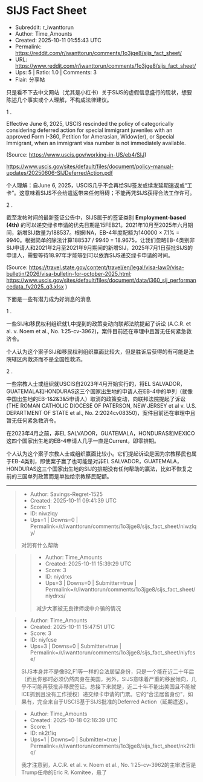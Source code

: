 # SIJS Fact Sheet

- Subreddit: r_iwanttorun
- Author: Time_Amounts
- Created: 2025-10-11 01:55:43 UTC
- Permalink: https://reddit.com/r/iwanttorun/comments/1o3jge8/sijs_fact_sheet/
- URL: https://www.reddit.com/r/iwanttorun/comments/1o3jge8/sijs_fact_sheet/
- Ups: 5 | Ratio: 1.0 | Comments: 3
- Flair: 分享帖


只是看不下去中文网站（尤其是小红书）关于SIJS的虚假信息盛行的现状，想要陈述几个事实或个人理解，不构成法律建议。

1 .

Effective June 6, 2025, USCIS rescinded the policy of categorically
considering deferred action for special immigrant juveniles with an
approved Form I-360, Petition for Amerasian, Widow(er), or Special
Immigrant, when an immigrant visa number is not immediately available.

(Source: <https://www.uscis.gov/working-in-US/eb4/SIJ>)

<https://www.uscis.gov/sites/default/files/document/policy-manual-updates/20250606-SIJDeferredAction.pdf>

个人理解：自June 6,
2025，USCIS几乎不会再给SIJ签发或续发延期遣返或“工卡”。这意味着SIJS不会给遣返带来任何阻碍；不能再凭SIJS获得合法工作许可。

2 .

截至发帖时间的最新签证公告中，SIJS属于的签证类别 **Employment-based
(4th)**
的可以递交绿卡申请的优先日期是15FEB21。2021年10月至2025年六月期间，新增SIJ数量为188537。根据INA，EB-4年度配额为140000
× 7.1% = 9940。根据简单的除法计算188537 / 9940 =
18.9675，让我们忽略EB-4类别非SIJ申请人和2021年2月至2021年9月期间的新增SIJ，2025年7月1日获批SIJS的申请人，需要等待18.97年才能等到可以依靠SIJS递交绿卡申请的时间。

(Source:
<https://travel.state.gov/content/travel/en/legal/visa-law0/visa-bulletin/2026/visa-bulletin-for-october-2025.html>;
<https://www.uscis.gov/sites/default/files/document/data/i360_sij_performancedata_fy2025_q3.xlsx>
)

下面是一些有潜力成为好消息的消息

1 .

一些SIJ和移民权利组织就1,中提到的政策变动向联邦法院提起了诉讼 (A.C.R. et
al. v. Noem et al., No.
1:25-cv-3962)，案件目前还在审理中且暂无任何紧急救济令。

个人认为这个案子SIJ和移民权利组织赢面比较大，但是胜诉后获得的有可能是法院辖区内救济而不是全国性救济。

2 .

一些宗教人士或组织就USCIS自2023年4月开始实行的，将EL
SALVADOR，GUATEMALA和HONDURAS这三个国家出生地的申请人在EB-4中的单列（就像中国出生地的EB-1&2&3&5申请人）取消的政策变动，向联邦法院提起了诉讼
(THE ROMAN CATHOLIC DIOCESE OF PATERSON, NEW JERSEY et al v. U.S.
DEPARTMENT OF STATE et al., No.
2:2024cv08350)，案件目前还在审理中且暂无任何紧急救济令。

在2023年4月之前，非EL
SALVADOR，GUATEMALA，HONDURAS和MEXICO这四个国家出生地的EB-4申请人几乎一直是Current，即零排期。

个人认为这个案子宗教人士或组织赢面比较小。它们提起诉讼是因为宗教移民也属于EB-4类别，即使案子赢了也可能是对非EL
SALVADOR，GUATEMALA，HONDURAS这三个国家出生地的SIJ的排期没有任何帮助的赢法，比如不恢复之前的三国单列政策而是单独给宗教移民配额。


---

> - Author: Savings-Regret-1525
> - Created: 2025-10-11 09:41:39 UTC
> - Score: 1
> - ID: niwzlqy
> - Ups=1 | Downs=0 | Permalink=/r/iwanttorun/comments/1o3jge8/sijs_fact_sheet/niwzlqy/
>
> 对润有什么帮助

>> - Author: Time_Amounts
>> - Created: 2025-10-11 15:39:29 UTC
>> - Score: 3
>> - ID: niydrxs
>> - Ups=3 | Downs=0 | Submitter=true | Permalink=/r/iwanttorun/comments/1o3jge8/sijs_fact_sheet/niydrxs/
>>
>> 减少大家被无良律师或中介骗的情况

> - Author: Time_Amounts
> - Created: 2025-10-11 15:47:51 UTC
> - Score: 3
> - ID: niyfcse
> - Ups=3 | Downs=0 | Submitter=true | Permalink=/r/iwanttorun/comments/1o3jge8/sijs_fact_sheet/niyfcse/
>
> SIJS本身并不是像B2,F1等一样的合法居留身份，只是一个能在近二十年后（而且你那时必须仍然肉身在美国，另外，SIJS意味着严重的移民倾向，几乎不可能再获批非移民签证。总接下来就是，近二十年不能出美国且不能被ICE抓到且没有工作授权）递交绿卡申请的门票。它的“合法居留身份”，如果有，完全来自于USCIS基于SIJS批准的Deferred Action（延期遣返）。

> - Author: Time_Amounts
> - Created: 2025-10-18 02:16:39 UTC
> - Score: 1
> - ID: nk2t1iq
> - Ups=1 | Downs=0 | Submitter=true | Permalink=/r/iwanttorun/comments/1o3jge8/sijs_fact_sheet/nk2t1iq/
>
> 我才注意到，A.C.R. et al. v. Noem et al., No. 1:25-cv-3962的主审法官是Trump任命的Eric R. Komitee，悬了

